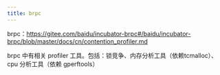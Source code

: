 ```yaml
---
title: brpc
---
```


brpc：https://gitee.com/baidu/incubator-brpc#/baidu/incubator-brpc/blob/master/docs/cn/contention_profiler.md

brpc 中有相关 profiler 工具。包括：锁竞争、内存分析工具（依赖tcmalloc）、cpu 分析工具（依赖 gperftools）